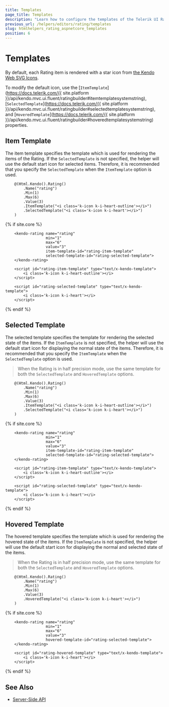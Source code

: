 ```yaml
---
title: Templates
page_title: Templates
description: "Learn how to configure the templates of the Telerik UI Rating for {{ site.framework }}."
previous_url: /helpers/editors/rating/templates
slug: htmlhelpers_rating_aspnetcore_templates
position: 6
---
```


# Templates

By default, each Rating item is rendered with a star icon from [the Kendo Web SVG Icons](https://docs.telerik.com/kendo-ui/styles-and-layout/sass-themes/svg-icons).

To modify the default icon, use the [`ItemTemplate`](https://docs.telerik.com/{{ site.platform }}/api/kendo.mvc.ui.fluent/ratingbuilder#itemtemplatesystemstring), [`SelectedTemplate`](https://docs.telerik.com/{{ site.platform }}/api/kendo.mvc.ui.fluent/ratingbuilder#selectedtemplatesystemstring), and [`HoveredTemplate`](https://docs.telerik.com/{{ site.platform }}/api/kendo.mvc.ui.fluent/ratingbuilder#hoveredtemplatesystemstring) properties.

## Item Template

The item template specifies the template which is used for rendering the items of the Rating. If the `SelectedTemplate` is not specified, the helper will use the default start icon for selected items. Therefore, it is recommended that you specify the `SelectedTemplate` when the `ItemTemplate` option is used.

```HtmlHelper
    @(Html.Kendo().Rating()
        .Name("rating")
        .Min(1)
        .Max(6)
        .Value(3)
        .ItemTemplate("<i class='k-icon k-i-heart-outline'></i>")
        .SelectedTemplate("<i class='k-icon k-i-heart'></i>")
    )
```
{% if site.core %}
```TagHelper
    <kendo-rating name="rating"
                  min="1"
                  max="6"
                  value="3"
                  item-template-id="rating-item-template"
                  selected-template-id="rating-selected-template">
    </kendo-rating>

    <script id="rating-item-template" type="text/x-kendo-template">
        <i class='k-icon k-i-heart-outline'></i>
    </script>

    <script id="rating-selected-template" type="text/x-kendo-template">
        <i class='k-icon k-i-heart'></i>
    </script>
```
{% endif %}

## Selected Template

The selected template specifies the template for rendering the selected state of the items. If the `ItemTemplate` is not specified, the helper will use the default start icon for displaying the normal state of the items. Therefore, it is recommended that you specify the `ItemTemplate` when the `SelectedTemplate` option is used.

> When the Rating is in half precision mode, use the same template for both the `SelectedTemplate` and `HoveredTemplate` options.

```HtmlHelper
    @(Html.Kendo().Rating()
        .Name("rating")
        .Min(1)
        .Max(6)
        .Value(3)
        .ItemTemplate("<i class='k-icon k-i-heart-outline'></i>")
        .SelectedTemplate("<i class='k-icon k-i-heart'></i>")
    )
```
{% if site.core %}
```TagHelper
    <kendo-rating name="rating"
                  min="1"
                  max="6"
                  value="3"
                  item-template-id="rating-item-template"
                  selected-template-id="rating-selected-template">
    </kendo-rating>

    <script id="rating-item-template" type="text/x-kendo-template">
        <i class='k-icon k-i-heart-outline'></i>
    </script>

    <script id="rating-selected-template" type="text/x-kendo-template">
        <i class='k-icon k-i-heart'></i>
    </script>
```
{% endif %}

## Hovered Template

The hovered template specifies the template which is used for rendering the hovered state of the items. If the `ItemTemplate` is not specified, the helper will use the default start icon for displaying the normal and selected state of the items.

> When the Rating is in half precision mode, use the same template for both the `SelectedTemplate` and `HoveredTemplate` options.

```HtmlHelper
    @(Html.Kendo().Rating()
        .Name("rating")
        .Min(1)
        .Max(6)
        .Value(3)
        .HoveredTemplate("<i class='k-icon k-i-heart'></i>")
    )
```
{% if site.core %}
```TagHelper
    <kendo-rating name="rating"
                  min="1"
                  max="6"
                  value="3"
                  hovered-template-id="rating-selected-template">
    </kendo-rating>

    <script id="rating-hovered-template" type="text/x-kendo-template">
        <i class='k-icon k-i-heart'></i>
    </script>
```
{% endif %}

## See Also

* [Server-Side API](/api/rating)
